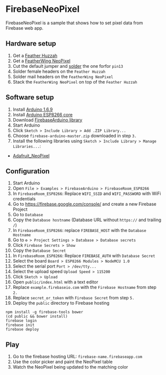 # FirebaseNeoPixel

FirebaseNeoPixel is a sample that shows how to set pixel data from Firebase web app.

## Hardware setup

1. Get a [Feather Huzzah](https://www.adafruit.com/product/2821)
1. Get a [FeatherWing NeoPixel](https://www.adafruit.com/product/2945)
1. Cut the default jumper and [solder](https://learn.adafruit.com/adafruit-neopixel-featherwing/pinouts) the one forfor `pin13`
1. Solder female headers on the `Feather Huzzah`
1. Solder mail headers on the `FeatherWing NeoPixel`
1. Stack the `FeatherWing NeoPixel` on top of the `Feather Huzzah`

## Software setup

1. Install [Arduino 1.6.9](https://www.arduino.cc/en/Main/Software)
1. Install [Arduino ESP8266 core](https://github.com/esp8266/Arduino#installing-with-boards-manager)
1. Download [FirebaseArduino library](https://github.com/googlesamples/firebase-arduino/archive/master.zip)
1. Start Arduino
1. Click `Sketch > Include Library > Add .ZIP Library...`
1. Choose `firebase-arduino-master.zip` downloaded in step `3.`
1. Install the following libraries using `Sketch > Include Library > Manage Libraries...`:
  - [Adafruit_NeoPixel](https://github.com/adafruit/Adafruit_NeoPixel)

## Configuration

1. Start Arduino
1. Open `File > Examples > FirebaseArduino > FirebaseRoom_ESP8266`
1. In `FirebaseRoom_ESP8266`: Replace `WIFI_SSID` and `WIFI_PASSWORD` with WiFi credentials
1. Go to https://firebase.google.com/console/ and create a new Firebase Project
1. Go to `Database`
1. Copy the `Database hostname` (Database URL without `https://` and trailing `/`)
1. In `FirebaseRoom_ESP8266`: replace `FIREBASE_HOST` with the `Database Hostname`
1. Go to  `⚙ > Project Settings > Database > Database secrets`
1. Click `Firebase Secrets > Show`
1. Copy the `Database Secret`
1. In `FirebaseRoom_ESP8266`:  Replace `FIREBASE_AUTH` with `Database Secret`
1. Select the board `Board > ESP8266 Modules > NodeMCU 1.0`
1. Select the serial port  `Port > /dev/tty...`
1. Select the upload speed `Upload Speed > 115200`
1. Click `Sketch > Upload`
1. Open `public/index.html` with a text editor
1. Replace `example.firebaseio.com` with the `Firebase Hostname` from step `2.`
1. Replace `secret_or_token` with `Firebase Secret` from step `5.`
1. Deploy the `public` directory to Firebase hosting
```
npm install -g firebase-tools bower
(cd public && bower install)
firebase login
firebase init
firebase deploy
```

## Play

1. Go to the firebase hosting URL: `firebase-name.firebaseapp.com`
1. Use the color picker and paint the NeoPixel table
1. Watch the NeoPixel being updated to the matching color
